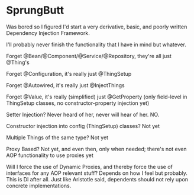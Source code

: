 # SprungButt

Was bored so I figured I'd start a very derivative, basic, and poorly written Dependency Injection Framework.

I'll probably never finish the functionality that I have in mind but whatever.

Forget @Bean/@Component/@Service/@Repository, they're all just @Thing's

Forget @Configuration, it's really just @ThingSetup

Forget @Autowired, it's really just @InjectThings

Forget @Value, it's really (simplified) just @GetProperty (only field-level in ThingSetup classes, no constructor-property injection yet)

Setter Injection? Never heard of her, never will hear of her. NO.

Constructor injection into config (ThingSetup) classes? Not yet

Multiple Things of the same type? Not yet

Proxy Based? Not yet, and even then, only when needed; there's not even AOP functionality to use proxies yet

Will I force the use of Dynamic Proxies, and thereby force the use of interfaces for any AOP relevant stuff? Depends on how I feel but probably. This is DI after all. Just like Aristotle said, dependents should not rely upon concrete implementations.
